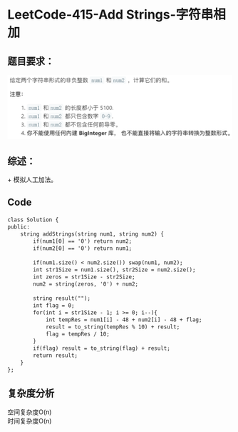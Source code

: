 # LeetCode-415-Add Strings-字符串相加

## 题目要求：
![avatar](https://github.com/JakeChanFangZiyuan20/MyLeetCode/blob/master/img/415.png)

## 综述：  
\+ 模拟人工加法。  

## Code
```
class Solution {
public:
    string addStrings(string num1, string num2) {
        if(num1[0] == '0') return num2;
        if(num2[0] == '0') return num1;

        if(num1.size() < num2.size()) swap(num1, num2);
        int str1Size = num1.size(), str2Size = num2.size();
        int zeros = str1Size - str2Size;
        num2 = string(zeros, '0') + num2;

        string result("");
        int flag = 0;
        for(int i = str1Size - 1; i >= 0; i--){
            int tempRes = num1[i] - 48 + num2[i] - 48 + flag;
            result = to_string(tempRes % 10) + result;
            flag = tempRes / 10;
        }
        if(flag) result = to_string(flag) + result;
        return result;
    }
};
```


## 复杂度分析
空间复杂度O(n)  
时间复杂度O(n)

